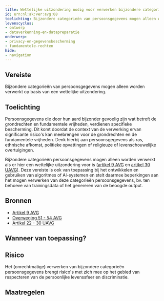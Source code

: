 ```yaml
---
title: Wettelijke uitzondering nodig voor verwerken bijzondere categorieën persoonsgegevens
id: urn:nl:ak:ver:avg:08
toelichting: Bijzondere categorieën van persoonsgegevens mogen alleen worden verwerkt op basis van een wettelijke uitzondering.
levenscyclus:
- ontwerp
- dataverkenning-en-datapreparatie
onderwerp:
- privacy-en-gegevensbescherming
- fundamentele-rechten
hide:
- navigation
---
```


<!-- tags -->
## Vereiste

Bijzondere categorieën van persoonsgegevens mogen alleen worden verwerkt op basis van een wettelijke uitzondering.

## Toelichting

Persoonsgegevens die door hun aard bijzonder gevoelig zijn wat betreft de grondrechten en fundamentele vrijheden, verdienen specifieke bescherming.
Dit komt doordat de context van de verwerking ervan significante risico's kan meebrengen voor de grondrechten en de fundamentele vrijheden.
Denk hierbij aan persoonsgegevens als ras, ethnische afkomst, politieke opvattingen of religieuze of levenschouwelijke overtuigingen.


Bijzondere categorieën persoonsgegevens mogen alleen worden verwerkt als er hier een wettelijke uitzondering voor is ([artikel
9 AVG](https://eur-lex.europa.eu/legal-content/NL/TXT/HTML/?uri=CELEX:32016R0679#d1e2043-1-1) en [artikel 30 UAVG](https://wetten.overheid.nl/jci1.3:c:BWBR0040940&hoofdstuk=3&paragraaf=3.1&artikel=30&z=2021-07-01&g=2021-07-01)).
Deze vereiste is ook van toepassing bij het ontwikkelen en gebruiken van algoritmes of AI-systemen en stelt daarmee beperkingen aan het mogen verwerken van deze categorieën persoonsgegevens, bv. ten behoeve van trainingsdata of het genereren van de beoogde output.

## Bronnen

- [Artikel 9 AVG](https://eur-lex.europa.eu/legal-content/NL/TXT/HTML/?uri=CELEX:32016R0679#d1e2043-1-1)
- [Overweging 51 - 54 AVG](https://eur-lex.europa.eu/legal-content/NL/TXT/HTML/?uri=CELEX:32016R0679#d1e4650-1-1)
- [Artikel 22 - 30 UAVG](https://wetten.overheid.nl/jci1.3:c:BWBR0040940&hoofdstuk=3&paragraaf=3.1&z=2021-07-01&g=2021-07-01)

## Wanneer van toepassing?


## Risico

Het (onrechtmatige) verwerken van bijzondere categorieën persoonsgegevens brengt risico's met zich mee op het gebied van respecteren van de persoonlijke levenssfeer en discriminatie.


## Maatregelen

<!-- list_maatregelen vereiste/avg:08-wettelijke-verwerking-van-gevoelige-gegevens -->
